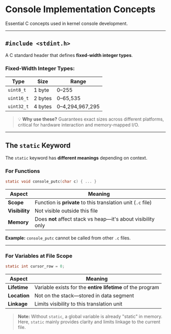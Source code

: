 # Console Implementation Concepts

Essential C concepts used in kernel console development.

---

## `#include <stdint.h>`

A C standard header that defines **fixed-width integer types**.

### Fixed-Width Integer Types:

| Type | Size | Range |
|------|------|-------|
| `uint8_t` | 1 byte | 0–255 |
| `uint16_t` | 2 bytes | 0–65,535 |
| `uint32_t` | 4 bytes | 0–4,294,967,295 |

> 💡 **Why use these?** Guarantees exact sizes across different platforms, critical for hardware interaction and memory-mapped I/O.

---

## The `static` Keyword

The `static` keyword has **different meanings** depending on context.

### For Functions

```c
static void console_putc(char c) { ... }
```

| Aspect | Meaning |
|--------|---------|
| **Scope** | Function is **private** to this translation unit (`.c` file) |
| **Visibility** | Not visible outside this file |
| **Memory** | Does **not** affect stack vs heap—it's about visibility only |

**Example:** `console_putc` cannot be called from other `.c` files.

---

### For Variables at File Scope

```c
static int cursor_row = 0;
```

| Aspect | Meaning |
|--------|---------|
| **Lifetime** | Variable exists for the **entire lifetime** of the program |
| **Location** | Not on the stack—stored in data segment |
| **Linkage** | Limits visibility to this translation unit |

> **Note:** Without `static`, a global variable is already "static" in memory. Here, `static` mainly provides clarity and limits linkage to the current file.
